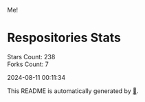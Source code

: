 Me!

# Respositories Stats
Stars Count: 238  
Forks Count: 7

2024-08-11 00:11:34  

This README is automatically generated by [🐰](https://github.com/rnitta/rnitta).
